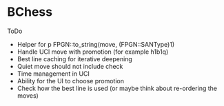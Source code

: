 #  BChess

ToDo

- Helper for p FPGN::to_string(move, (FPGN::SANType)1)
- Handle UCI move with promotion (for example h1b1q)
- Best line caching for iterative deepening
- Quiet move should not include check
- Time management in UCI
- Ability for the UI to choose promotion
- Check how the best line is used (or maybe think about re-ordering the moves)

